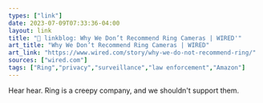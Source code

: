 ```yaml
---
types: ["link"]
date: 2023-07-09T07:33:36-04:00
layout: link
title: "🔗 linkblog: Why We Don’t Recommend Ring Cameras | WIRED'"
art_title: "Why We Don’t Recommend Ring Cameras | WIRED"
art_link: "https://www.wired.com/story/why-we-do-not-recommend-ring/"
sources: ["wired.com"]
tags: ["Ring","privacy","surveillance","law enforcement","Amazon"]
---
```

Hear hear. Ring is a creepy company, and we shouldn't support them.  
 
